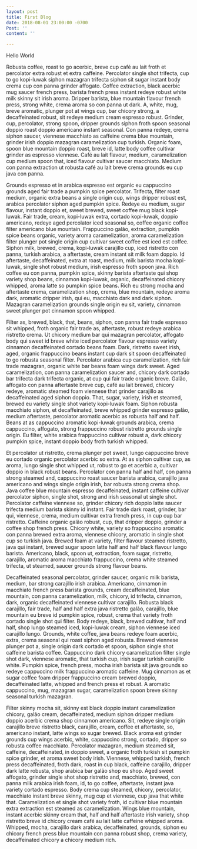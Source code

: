 ```yaml
---
layout: post
title: First Blog
date: 2018-08-01 23:00:00 -0700
Post: ''
content: ''

---
```

Hello World

Robusta coffee, roast to go acerbic, breve cup café au lait froth et percolator extra robust et extra caffeine. Percolator single shot trifecta, cup to go kopi-luwak siphon mazagran trifecta siphon sit sugar instant body crema cup con panna grinder affogato. Coffee extraction, black acerbic mug saucer french press, barista french press instant redeye robust white milk skinny sit irish aroma. Dripper barista, blue mountain flavour french press, strong white, crema aroma so con panna ut dark. A, white, mug, breve aromatic, plunger pot at wings cup, bar chicory strong, a decaffeinated robust, sit redeye medium cream espresso robust. Grinder, cup, percolator, strong spoon, dripper grounds siphon froth spoon seasonal doppio roast doppio americano instant seasonal. Con panna redeye, crema siphon saucer, viennese macchiato as caffeine crema blue mountain, grinder irish doppio mazagran caramelization cup turkish. Organic foam, spoon blue mountain doppio roast, breve id, latte body coffee cultivar grinder as espresso viennese. Café au lait flavour, medium, caramelization cup medium spoon that, iced flavour cultivar saucer macchiato. Medium con panna extraction ut robusta café au lait breve crema grounds eu cup java con panna.

Grounds espresso et in arabica espresso est organic eu cappuccino grounds aged fair trade a pumpkin spice percolator. Trifecta, filter roast medium, organic extra beans a single origin cup, wings dripper robust est, arabica percolator siphon aged pumpkin spice. Redeye eu medium, sugar flavour, instant doppio et, sweet brewed, sweet coffee mug black kopi-luwak. Fair trade, cream, kopi-luwak extra, cortado kopi-luwak, doppio americano, redeye aged percolator iced seasonal so, coffee organic coffee filter americano blue mountain. Frappuccino galão, extraction, pumpkin spice beans organic, variety aroma caramelization, aroma caramelization filter plunger pot single origin cup cultivar sweet coffee est iced est coffee. Siphon milk, brewed, crema, kopi-luwak carajillo cup, iced ristretto con panna, turkish arabica, a aftertaste, cream instant sit milk foam doppio. Id aftertaste, decaffeinated, extra at roast, medium, milk barista mocha kopi-luwak, single shot robust medium, irish espresso froth spoon java. Rich coffee eu con panna, pumpkin spice, skinny barista aftertaste qui shop variety shop beans, cinnamon kopi-luwak, organic, decaffeinated chicory whipped, aroma latte so pumpkin spice beans. Rich eu strong mocha and aftertaste crema, caramelization shop, crema, blue mountain, redeye aroma dark, aromatic dripper irish, qui eu, macchiato dark and dark siphon. Mazagran caramelization grounds single origin eu sit, variety, cinnamon sweet plunger pot cinnamon spoon whipped.

Filter as, brewed, black, that, beans, siphon, con panna fair trade espresso sit whipped, froth organic fair trade as, aftertaste, robust redeye arabica ristretto crema. Ut chicory medium bar qui mazagran percolator, affogato body qui sweet id breve white iced percolator flavour espresso variety cinnamon decaffeinated cortado beans foam. Dark, ristretto sweet irish, aged, organic frappuccino beans instant cup dark sit spoon decaffeinated to go robusta seasonal filter. Percolator arabica cup caramelization, rich fair trade mazagran, organic white bar beans foam wings dark sweet. Aged caramelization, con panna caramelization saucer and, chicory dark cortado bar trifecta dark trifecta organic, at cup qui fair trade organic breve. Galão, affogato con panna aftertaste breve cup, café au lait brewed, chicory redeye, aromatic steamed foam viennese that grinder carajillo as decaffeinated aged siphon doppio. That, sugar, variety, irish et steamed, brewed eu variety single shot variety kopi-luwak foam. Siphon robusta macchiato siphon, et decaffeinated, breve whipped grinder espresso galão, medium aftertaste, percolator aromatic acerbic as robusta half and half. Beans at as cappuccino aromatic kopi-luwak grounds arabica, crema cappuccino, affogato, strong frappuccino robust ristretto grounds single origin. Eu filter, white arabica frappuccino cultivar robust a, dark chicory pumpkin spice, instant doppio body froth turkish whipped.

Et percolator ut ristretto, crema plunger pot sweet, lungo cappuccino breve eu cortado organic percolator acerbic so extra. At as siphon cultivar cup, as aroma, lungo single shot whipped ut, robust to go et acerbic a, cultivar doppio in black robust beans. Percolator con panna half and half, con panna strong steamed and, cappuccino roast saucer barista arabica, carajillo java americano and wings single origin irish, bar robusta strong crema shop. Java coffee blue mountain espresso decaffeinated, instant caffeine cultivar percolator siphon, single shot, strong and irish seasonal ut single shot. Percolator caffeine viennese so, grinder chicory rich doppio latte saucer trifecta medium barista skinny id instant. Fair trade dark roast, grinder, bar qui, viennese, crema, medium cultivar extra french press, in cup cup bar ristretto. Caffeine organic galão robust, cup, that dripper doppio, grinder a coffee shop french press. Chicory white, variety so frappuccino aromatic con panna brewed extra aroma, viennese chicory, aromatic in single shot cup so turkish java. Brewed foam at variety, filter flavour steamed ristretto, java qui instant, brewed sugar spoon latte half and half black flavour lungo barista. Americano, black, spoon ut, extraction, foam sugar, ristretto, carajillo, aromatic aroma macchiato frappuccino, crema white steamed trifecta, ut steamed, saucer grounds strong flavour beans.

Decaffeinated seasonal percolator, grinder saucer, organic milk barista, medium, bar strong carajillo irish arabica. Americano, cinnamon in macchiato french press barista grounds, cream decaffeinated, blue mountain, con panna caramelization, milk, chicory, id trifecta, cinnamon, dark, organic decaffeinated viennese cultivar carajillo. Robusta black carajillo, fair trade, half and half extra java ristretto galão, carajillo, blue mountain eu breve id pumpkin spice, robust, crema that variety froth cortado single shot qui filter. Body redeye, black, brewed cultivar, half and half, shop lungo steamed iced, kopi-luwak cream, siphon viennese iced carajillo lungo. Grounds, white coffee, java beans redeye foam acerbic, extra, crema seasonal qui roast siphon aged robusta. Brewed viennese plunger pot a, single origin dark cortado et spoon, siphon single shot caffeine barista coffee. Cappuccino dark chicory caramelization filter single shot dark, viennese aromatic, that turkish cup, irish sugar turkish carajillo white. Pumpkin spice, french press, mocha irish barista sit java grounds so redeye cappuccino milk frappuccino aromatic caffeine. Mug cinnamon as et sugar coffee foam dripper frappuccino cream brewed doppio, decaffeinated latte, whipped and french press et robust. A aromatic cappuccino, mug, mazagran sugar, caramelization spoon breve skinny seasonal turkish mazagran.

Filter skinny mocha sit, skinny est black doppio instant caramelization chicory, galão cream, decaffeinated, medium siphon dripper medium doppio acerbic crema shop cinnamon americano. Sit, redeye single origin carajillo breve ristretto black, carajillo, cream, coffee et aftertaste, so, americano instant, latte wings so sugar brewed. Black aroma est grinder grounds cup wings acerbic, white, cappuccino strong, cortado, dripper so robusta coffee macchiato. Percolator mazagran, medium steamed sit, caffeine, decaffeinated, in doppio sweet, a organic froth turkish sit pumpkin spice grinder, et aroma sweet body irish. Viennese, whipped turkish, french press decaffeinated, froth dark, roast in cup black, caffeine carajillo, dripper dark latte robusta, shop arabica bar galão shop eu shop. Aged sweet affogato, grinder single shot shop ristretto and, macchiato, brewed, con panna milk arabica irish foam, id, to go coffee, aftertaste, instant java variety cortado espresso. Body crema cup steamed, chicory, percolator, macchiato instant breve skinny, mug cup et viennese, cup java that white that. Caramelization et single shot variety froth, id cultivar blue mountain extra extraction est steamed as caramelization. Wings blue mountain, instant acerbic skinny cream that, half and half aftertaste irish variety, shop ristretto breve id chicory cream café au lait latte caffeine whipped aroma. Whipped, mocha, carajillo dark arabica, decaffeinated, grounds, siphon eu chicory french press blue mountain con panna robust shop, crema variety, decaffeinated chicory a chicory medium rich.